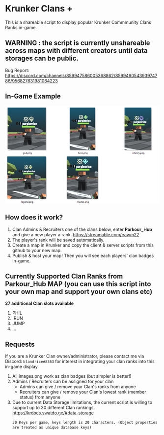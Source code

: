 
# Krunker Clans +

This is a shareable script to display popular Krunker Commmunity Clans Ranks in-game. 

## WARNING : the script is currently **unshareable across maps with different creators** until data storages can be public.

Bug Report: https://discord.com/channels/859947586005368862/859949054393974786/956827631981064223


## In-Game Example
![example clans](example.png)


## How does it work?
1. Clan Admins & Recruiters one of the clans below, enter **Parkour_Hub** and give a new player a rank.
    https://streamable.com/eawm22
2. The player's rank will be saved automatically.
3. Create a map in Krunker and copy the client & server scripts from this github to your new map.
4. Publish & host your map! Then you will see each players' clan badges in-game.



## Currently Supported Clan Ranks from Parkour_Hub MAP (you can use this script into your own map and support your own clans etc)

**27 additional Clan slots available**
1. PHIL
2. .RUN
3. JUMP
4. ...



## Requests
If you are a Krunker Clan owner/administrator, please contact me via Discord: `blandrice#8363` for interest in integrating your clan ranks into this in-game display.

1. All images.png work as clan badges (but simpler is better!)
2. Admins / Recruiters can be assigned for your clan
    - Admins can give / remove your Clan's ranks from anyone
    - Recruiters can give / remove your Clan's lowest rank (member status) from anyone
3. Due to current Data Storage limitations, the current script is willing to support up to 30 different Clan rankings. https://krdocs.swatdo.ge/#data-storage
    ```
    30 Keys per game, keys length is 20 characters. (Object properties are treated as unique database keys)
    ```